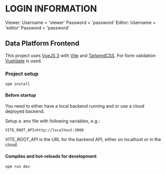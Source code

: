 # LOGIN INFORMATION

Viewer: 
        Username = 'viewer' Password = 'password'
Editor: 
        Username = 'editor' Password = 'password'

## Data Platform Frontend

This project uses [VueJS 3](https://vuejs.org/) with [Vite](https://vitejs.dev/) and [TailwindCSS](https://tailwindcss.com/).
For form validation [Vuelidate](https://vuelidate-next.netlify.app/) is used.

### Project setup

    npm install

#### Before startup
You need to either have a local backend running and or use a cloud deployed backend.

Setup a .env file with following variables, e.g.:

    VITE_ROOT_API=http://localhost:3000

VITE_ROOT_API is the URL for the backend API, either on localhost or in the cloud.
#### Compiles and hot-reloads for development

    npm run dev
